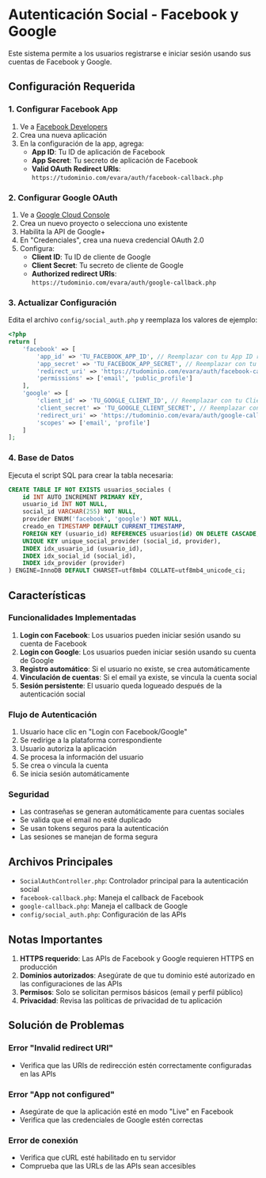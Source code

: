 # Autenticación Social - Facebook y Google

Este sistema permite a los usuarios registrarse e iniciar sesión usando sus cuentas de Facebook y Google.

## Configuración Requerida

### 1. Configurar Facebook App

1. Ve a [Facebook Developers](https://developers.facebook.com/)
2. Crea una nueva aplicación
3. En la configuración de la app, agrega:
   - **App ID**: Tu ID de aplicación de Facebook
   - **App Secret**: Tu secreto de aplicación de Facebook
   - **Valid OAuth Redirect URIs**: `https://tudominio.com/evara/auth/facebook-callback.php`

### 2. Configurar Google OAuth

1. Ve a [Google Cloud Console](https://console.cloud.google.com/)
2. Crea un nuevo proyecto o selecciona uno existente
3. Habilita la API de Google+ 
4. En "Credenciales", crea una nueva credencial OAuth 2.0
5. Configura:
   - **Client ID**: Tu ID de cliente de Google
   - **Client Secret**: Tu secreto de cliente de Google
   - **Authorized redirect URIs**: `https://tudominio.com/evara/auth/google-callback.php`

### 3. Actualizar Configuración

Edita el archivo `config/social_auth.php` y reemplaza los valores de ejemplo:

```php
<?php
return [
    'facebook' => [
        'app_id' => 'TU_FACEBOOK_APP_ID', // Reemplazar con tu App ID real
        'app_secret' => 'TU_FACEBOOK_APP_SECRET', // Reemplazar con tu App Secret real
        'redirect_uri' => 'https://tudominio.com/evara/auth/facebook-callback.php',
        'permissions' => ['email', 'public_profile']
    ],
    'google' => [
        'client_id' => 'TU_GOOGLE_CLIENT_ID', // Reemplazar con tu Client ID real
        'client_secret' => 'TU_GOOGLE_CLIENT_SECRET', // Reemplazar con tu Client Secret real
        'redirect_uri' => 'https://tudominio.com/evara/auth/google-callback.php',
        'scopes' => ['email', 'profile']
    ]
];
```

### 4. Base de Datos

Ejecuta el script SQL para crear la tabla necesaria:

```sql
CREATE TABLE IF NOT EXISTS usuarios_sociales (
    id INT AUTO_INCREMENT PRIMARY KEY,
    usuario_id INT NOT NULL,
    social_id VARCHAR(255) NOT NULL,
    provider ENUM('facebook', 'google') NOT NULL,
    creado_en TIMESTAMP DEFAULT CURRENT_TIMESTAMP,
    FOREIGN KEY (usuario_id) REFERENCES usuarios(id) ON DELETE CASCADE,
    UNIQUE KEY unique_social_provider (social_id, provider),
    INDEX idx_usuario_id (usuario_id),
    INDEX idx_social_id (social_id),
    INDEX idx_provider (provider)
) ENGINE=InnoDB DEFAULT CHARSET=utf8mb4 COLLATE=utf8mb4_unicode_ci;
```

## Características

### Funcionalidades Implementadas

1. **Login con Facebook**: Los usuarios pueden iniciar sesión usando su cuenta de Facebook
2. **Login con Google**: Los usuarios pueden iniciar sesión usando su cuenta de Google
3. **Registro automático**: Si el usuario no existe, se crea automáticamente
4. **Vinculación de cuentas**: Si el email ya existe, se vincula la cuenta social
5. **Sesión persistente**: El usuario queda logueado después de la autenticación social

### Flujo de Autenticación

1. Usuario hace clic en "Login con Facebook/Google"
2. Se redirige a la plataforma correspondiente
3. Usuario autoriza la aplicación
4. Se procesa la información del usuario
5. Se crea o vincula la cuenta
6. Se inicia sesión automáticamente

### Seguridad

- Las contraseñas se generan automáticamente para cuentas sociales
- Se valida que el email no esté duplicado
- Se usan tokens seguros para la autenticación
- Las sesiones se manejan de forma segura

## Archivos Principales

- `SocialAuthController.php`: Controlador principal para la autenticación social
- `facebook-callback.php`: Maneja el callback de Facebook
- `google-callback.php`: Maneja el callback de Google
- `config/social_auth.php`: Configuración de las APIs

## Notas Importantes

1. **HTTPS requerido**: Las APIs de Facebook y Google requieren HTTPS en producción
2. **Dominios autorizados**: Asegúrate de que tu dominio esté autorizado en las configuraciones de las APIs
3. **Permisos**: Solo se solicitan permisos básicos (email y perfil público)
4. **Privacidad**: Revisa las políticas de privacidad de tu aplicación

## Solución de Problemas

### Error "Invalid redirect URI"
- Verifica que las URIs de redirección estén correctamente configuradas en las APIs

### Error "App not configured"
- Asegúrate de que la aplicación esté en modo "Live" en Facebook
- Verifica que las credenciales de Google estén correctas

### Error de conexión
- Verifica que cURL esté habilitado en tu servidor
- Comprueba que las URLs de las APIs sean accesibles 